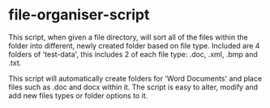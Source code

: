 # file-organiser-script
This script, when given a file directory, will sort all of the files within the folder into different, newly created folder based on file type.
Included are 4 folders of 'test-data', this includes 2 of each file type: .doc, .xml, .bmp and .txt.

This script will automatically create folders for 'Word Documents' and place files such as .doc and docx within it.
The script is easy to alter, modify and add new files types or folder options to it.